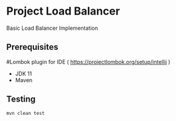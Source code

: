 # Project Load Balancer

Basic Load Balancer Implementation 

## Prerequisites
#Lombok plugin for IDE ( https://projectlombok.org/setup/intellij )

* JDK 11
* Maven

## Testing
```bash
mvn clean test
```


